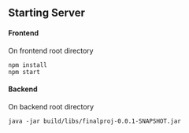 ## Starting Server

#### Frontend
On frontend root directory
```
npm install
npm start
```

#### Backend
On backend root directory
```
java -jar build/libs/finalproj-0.0.1-SNAPSHOT.jar
```
